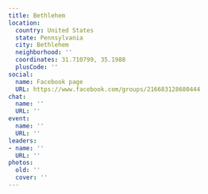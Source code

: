 ```yaml
---
title: Bethlehem
location:
  country: United States
  state: Pennsylvania
  city: Bethlehem
  neighborhood: ''
  coordinates: 31.710799, 35.1988
  plusCode: ''
social:
  name: Facebook page
  URL: https://www.facebook.com/groups/216683128680444
chat:
  name: ''
  URL: ''
event:
  name: ''
  URL: ''
leaders:
- name: ''
  URL: ''
photos:
  old: ''
  cover: ''
---
```

